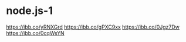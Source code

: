 # node.js-1

https://ibb.co/yRNXGrd
https://ibb.co/gPXC9xx
https://ibb.co/0Jgz7Dw
https://ibb.co/0cqWsYN
